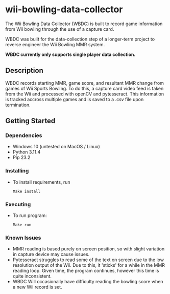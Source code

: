 # wii-bowling-data-collector

The Wii Bowling Data Collector (WBDC) is built to record game information from Wii bowling through the use of a capture card. 

WBDC was built for the data-collection step of a longer-term project to reverse engineer the Wii Bowling MMR system.

**WBDC currently only supports single player data collection.**

## Description

WBDC records starting MMR, game score, and resultant MMR change from games of Wii Sports Bowling. To do this, a capture card video feed is taken from the Wii and processed with openCV and pytesseract. This information is tracked accross multiple games and is saved to a .csv file upon termination.

## Getting Started

### Dependencies

* Windows 10 (untested on MacOS / Linux)
* Python 3.11.4
* Pip 23.2

### Installing

* To install requirements, run
  ```
  Make install
  ```

### Executing

* To run program:
   ```
   Make run
   ```

### Known Issues

* MMR reading is based purely on screen position, so with slight variation in capture device may cause issues. 
* Pytesseract struggles to read some of the text on screen due to the low resolution output of the Wii. Due to this, it 'sticks' for a while in the MMR reading loop. Given time, the program continues, however this time is quite inconsistent.
* WBDC Will occasionally have difficulty reading the bowling score when a new Wii record is set.
